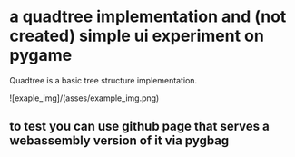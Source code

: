 # a quadtree implementation and (not created) simple ui experiment on pygame

Quadtree is a basic tree structure implementation.

![exaple_img]/(asses/example_img.png)

## to test you can use github page that serves a webassembly version of it via pygbag
